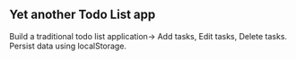 ## Yet another Todo List app

Build a traditional todo list application-> Add tasks, Edit tasks, Delete tasks. Persist data using localStorage.
